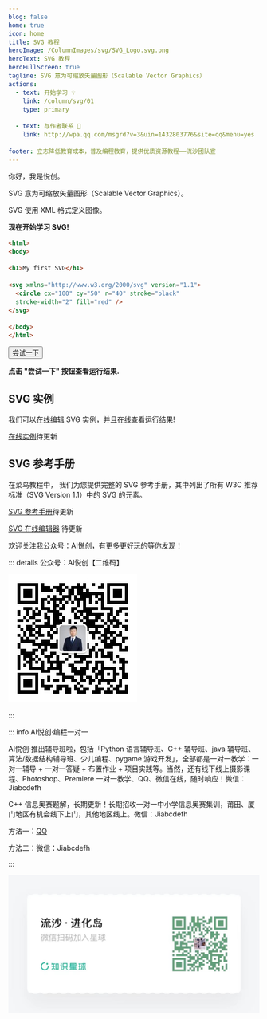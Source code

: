 ```yaml
---
blog: false
home: true
icon: home
title: SVG 教程
heroImage: /ColumnImages/svg/SVG_Logo.svg.png
heroText: SVG 教程
heroFullScreen: true
tagline: SVG 意为可缩放矢量图形（Scalable Vector Graphics）
actions:
  - text: 开始学习 💡
    link: /column/svg/01
    type: primary	

  - text: 与作者联系 👋
    link: http://wpa.qq.com/msgrd?v=3&uin=1432803776&site=qq&menu=yes

footer: 立志降低教育成本，普及编程教育，提供优质资源教程——流沙团队宣
---
```


你好，我是悦创。

SVG 意为可缩放矢量图形（Scalable Vector Graphics）。

SVG 使用 XML 格式定义图像。

**现在开始学习 SVG!**

```html
<html>
<body>
 
<h1>My first SVG</h1>
 
<svg xmlns="http://www.w3.org/2000/svg" version="1.1">
  <circle cx="100" cy="50" r="40" stroke="black"
  stroke-width="2" fill="red" />
</svg>
 
</body>
</html>
```

<button name="button" style="color: black"><a href="https://bornforthis.cn/web_runing/svg/README/README.html" target="_blank">尝试一下</a></button>

**点击 "尝试一下" 按钮查看运行结果.**

## SVG 实例

我们可以在线编辑 SVG 实例，并且在线查看运行结果!

[在线实例](#)待更新

## SVG 参考手册

在菜鸟教程中， 我们为您提供完整的 SVG 参考手册，其中列出了所有 W3C 推荐标准（SVG Version 1.1）中的 SVG 的元素。

[SVG 参考手册](#)待更新

[SVG 在线编辑器](#) 待更新

欢迎关注我公众号：AI悦创，有更多更好玩的等你发现！

::: details 公众号：AI悦创【二维码】

![](/gzh.jpg)

:::

::: info AI悦创·编程一对一

AI悦创·推出辅导班啦，包括「Python 语言辅导班、C++ 辅导班、java 辅导班、算法/数据结构辅导班、少儿编程、pygame 游戏开发」，全部都是一对一教学：一对一辅导 + 一对一答疑 + 布置作业 + 项目实践等。当然，还有线下线上摄影课程、Photoshop、Premiere 一对一教学、QQ、微信在线，随时响应！微信：Jiabcdefh

C++ 信息奥赛题解，长期更新！长期招收一对一中小学信息奥赛集训，莆田、厦门地区有机会线下上门，其他地区线上。微信：Jiabcdefh

方法一：[QQ](http://wpa.qq.com/msgrd?v=3&uin=1432803776&site=qq&menu=yes)

方法二：微信：Jiabcdefh

:::

![](/zsxq.jpg)